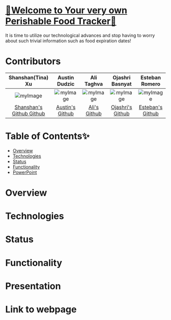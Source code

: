 


# <a href="">🥗Welcome to Your very own Perishable Food Tracker🥗</a>
It is time to utilize our technological advances and stop having to worry about such trivial information such as food expiration dates!

# Contributors


|Shanshan(Tina) Xu|Austin Dudzic|Ali Taghva|Ojashri Basnyat|Esteban Romero
|:---:|:---:|:---:|:---:|:---:|
|![myImage]()|![myImage](https://ca.slack-edge.com/T01EXTZCZ44-U01FG6JGREX-8aab55bc0e29-512)|![myImage]()|![myImage](https://ca.slack-edge.com/T01EXTZCZ44-U01FJHU7QFL-f542de91cc26-512) |![myImage](https://ca.slack-edge.com/T01EXTZCZ44-U01FQLMPF60-9d41f3ddda9e-512)|
|<a href="" target="_blank"> Shanshan's Github Github</a>| <a href="https://github.com/Studzic"> Austin's Github</a>|<a href="">Ali's Github</a>|<a href=""> Ojashri's Github</a>|<a href="">Esteban's Github|



# Table of Contents✨
* [Overview](#Overview)
* [Technologies](#Technologies)
* [Status](#Status)
* [Functionality](#Functionality)
* [PowerPoint](#PowerPoint)

# Overview




# Technologies


# Status


# Functionality


# Presentation


# Link to webpage


